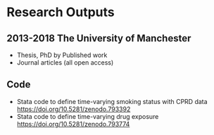 # Research Outputs
## 2013-2018 The University of Manchester
- Thesis, PhD by Published work
- Journal articles (all open access)

## Code
- Stata code to define time-varying smoking status with CPRD data https://doi.org/10.5281/zenodo.793392
- Stata code to define time-varying drug exposure https://doi.org/10.5281/zenodo.793774


